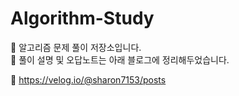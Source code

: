 # Algorithm-Study

📌 알고리즘 문제 풀이 저장소입니다.  
📝 풀이 설명 및 오답노트는 아래 블로그에 정리해두었습니다.

🔗 https://velog.io/@sharon7153/posts